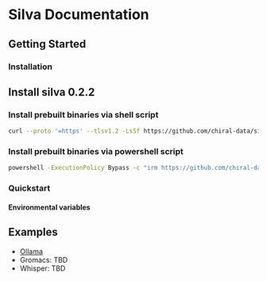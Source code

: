 # Silva Documentation

## Getting Started

### Installation

## Install silva 0.2.2

### Install prebuilt binaries via shell script

```sh
curl --proto '=https' --tlsv1.2 -LsSf https://github.com/chiral-data/silva/releases/download/v0.2.2/silva-tui-installer.sh | sh
```

### Install prebuilt binaries via powershell script

```sh
powershell -ExecutionPolicy Bypass -c "irm https://github.com/chiral-data/silva/releases/download/v0.2.2/silva-tui-installer.ps1 | iex"
```



### Quickstart

#### Environmental variables






## Examples
- [Ollama](./apps/Ollama.md)
- Gromacs: TBD
- Whisper: TBD
